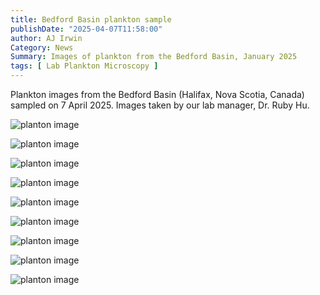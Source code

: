 ```yaml
---
title: Bedford Basin plankton sample
publishDate: "2025-04-07T11:58:00"
author: AJ Irwin
Category: News
Summary: Images of plankton from the Bedford Basin, January 2025
tags: [ Lab Plankton Microscopy ]
---
```


Plankton images from the Bedford Basin (Halifax, Nova Scotia, Canada) sampled on 7 April 2025. Images  taken by our
lab manager, Dr. Ruby Hu.

![planton image](/images/bedford-basin-20250407/2391-2397.jpg)

![planton image](/images/bedford-basin-20250407/2642-2643.jpg)

![planton image](/images/bedford-basin-20250407/Snap-1938.jpg)

![planton image](/images/bedford-basin-20250407/Snap-2045.jpg)

![planton image](/images/bedford-basin-20250407/Snap-2474.jpg)

![planton image](/images/bedford-basin-20250407/Snap-2488-2490.jpg)

![planton image](/images/bedford-basin-20250407/Snap-2512-2517.jpg)

![planton image](/images/bedford-basin-20250407/Snap-2531.jpg)

![planton image](/images/bedford-basin-20250407/Snap-2533.jpg)


